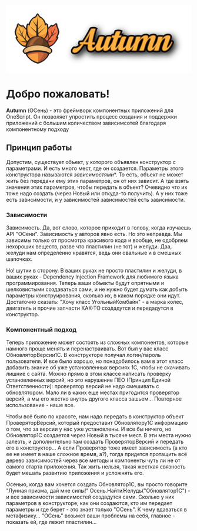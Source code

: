 ![autumn](../../static/cover.png)

# Добро пожаловать!

**Autumn** (ОСень) - это фреймворк компонентных приложений для OneScript. Он позволяет упростить процесс создания и поддержки приложений с большим количеством зависимсотей благодаря компонентному подходу

## Принцип работы

Допустим, существует объект, у которого объявлен конструктор с параметрами. И есть много мест, где он создается. Параметры этого конструктора называются *зависимостями**. То есть, объект не может жить без передачи ему этих параметров, он от них зависит.
А где взять значения этих параметров, чтобы передать в объект? Очевидно что их тоже надо создать (через Новый или откуда-то получить). А у них тоже есть зависимости, и у зависимостей зависимостей есть зависимости.

### Зависимости

Зависимость. Да, вот слово, которое приходит в голову, когда изучаешь API "ОСени". Зависимость у авторов явно есть. Но это неправда. Мы зависимы только от просмотра красивого кода и вообще, не одобряем нехороших веществ, разве что пластилин (не тот) и желуди. Даа, желуди нам определенно нравятся, ведь они овальные и в смешных шапочках.

Но! шутки в сторону. В ваших руках не просто пластилин и желуди, в ваших руках - Dependency Injection Framework для любимого языка программирования. Теперь ваши объекты будут опрятными и шелковистыми создаваться сами, и не нужно будет думать как добыть параметры конструирования, сколько их, в каком порядке они идут. Достаточно сказать: "Хочу класс УгольныйКомбайн" - а марка колес, двигатель и прочие запчасти КАК-ТО создадутся и передадутся в конструктор.

### Компонентный подход

Теперь приложение может состоять из сложных компонентов, которые намного проще менять и перенастраивать. Вот был у вас класс ОбновляторВерсии1С. В конструкторе получал логин/пароль пользователя. И все было хорошо, но понадобилось вам в этот класс добавить знание об уже установленных версиях 1С, чтобы не скачивать лишние с сайта. Можно прямо в этом классе написать проверку установленных версий, но это нарушение ПЕО (Принцип Единой Ответственности): проверятор версий не надо смешивать с обновлятором. Мало ли в каких еще местах пригодится проверятор версий, а мы его жестко внутрь другого класса зашьем… Повторное использование - наше все.

Чтобы всё было по красоте, нам надо передать в конструктор объект ПроверяторВерсий, который предоставит Обновлятору1С информацию о том, что за версии у нас уже установлены. И все бы ничего, но Обновлятор1С создается через Новый в тысяче мест. В эти места нужно залезть, и дополнительно там создать ПроверяторВерсий и передать его в конструктор... А если Проверятор тоже имеет зависимость (а кто ее не имеет в наше сложное время, а?), тогда придется протащить всё дерево зависимостей через все методы и компоненты чуть ли не от самого старта приложения. Так жить нельзя, такая жесткая связность будет мешать развитию приложения и усложнять его.

Осенью, когда вам хочется создать Обновлятор1С, вы просто говорите "Лунная призма, дай мне силы!" Осень.НайтиЖелудь("Обновлятор1С") - и все зависимости зависимостей создадутся сами. Сколько у них параметров в конструкторе, как они создаются, кто им передает параметры и где берет - это знает только "ОСень". К чему вдаваться в метафизику… "ОСень" возьмет ваши проблемы на себя, главное - показать ей, где лежит пластилин... 